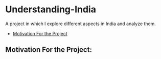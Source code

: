 # Understanding-India
A project in which I explore different aspects in India and analyze them.

* [Motivation For the Project](#Motivation-For-the-Project)





## Motivation For the Project:
